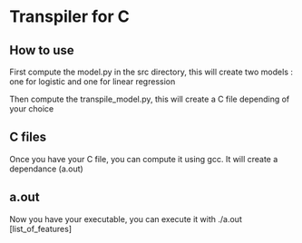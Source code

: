 # Transpiler for C

## How to use
First compute the model.py in the src directory, this will create two models : one for logistic and one for linear regression

Then compute the transpile_model.py, this will create a C file depending of your choice

## C files
Once you have your C file, you can compute it using gcc. It will create a dependance (a.out)

## a.out
Now you have your executable, you can execute it with ./a.out [list_of_features]
